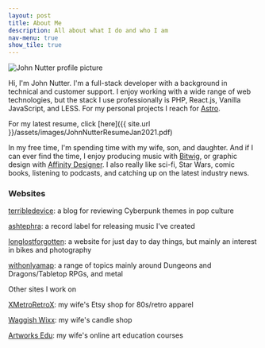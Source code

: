 ```yaml
---
layout: post
title: About Me
description: All about what I do and who I am
nav-menu: true
show_tile: true
---
```


<div class="headshot">
    <img src="{{ site.url }}/assets/images/johnhead.jpg" alt="John Nutter profile picture" />
</div>

Hi, I'm John Nutter. I'm a full-stack developer with a background in technical and customer support. I enjoy working with a wide range of web technologies, but the stack I use professionally is PHP, React.js, Vanilla JavaScript, and LESS. For my personal projects I reach for [Astro](https://astro.build).

For my latest resume, click [here]({{ site.url }}/assets/images/JohnNutterResumeJan2021.pdf)

In my free time, I'm spending time with my wife, son, and daughter. And if I can ever find the time, I enjoy producing music with [Bitwig](https://www.bitwig.com/), or graphic design with [Affinity Designer](https://affinity.serif.com/en-gb/designer/). I also really like sci-fi, Star Wars, comic books, listening to podcasts, and catching up on the latest industry news.

### Websites

[terribledevice](https://www.terribledevice.com): a blog for reviewing Cyberpunk themes in pop culture

[ashtephra](https://www.ashtephra.com): a record label for releasing music I've created

[longlostforgotten](https://longlostforgotten.com): a website for just day to day things, but mainly an interest in bikes and photography

[withonlyamap](https://withonlyamap.com): a range of topics mainly around Dungeons and Dragons/Tabletop RPGs, and metal

Other sites I work on

[XMetroRetroX](https://xmetroretrox.com): my wife's Etsy shop for 80s/retro apparel

[Waggish Wixx](https://waggishwixx.com): my wife's candle shop

[Artworks Edu](https://artworksedu.com): my wife's online art education courses
